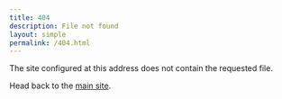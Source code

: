 ```yaml
---
title: 404
description: File not found
layout: simple
permalink: /404.html
---
```


The site configured at this address does not contain the requested file.

Head back to the [main site](/).
